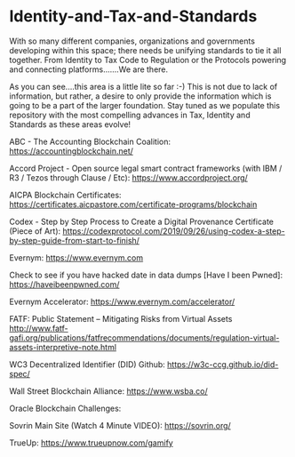 # Identity-and-Tax-and-Standards
With so many different companies, organizations and governments developing within this space; there needs be unifying standards to tie it all together.  From Identity to Tax Code to Regulation or the Protocols powering and connecting platforms.......We are there.

As you can see....this area is a little lite so far :-)  This is not due to lack of information, but rather, a desire to only provide the information which is going to be a part of the larger foundation.  Stay tuned as we populate this repository with the most compelling advances in Tax, Identity and Standards as these areas evolve!


ABC - The Accounting Blockchain Coalition:  https://accountingblockchain.net/

Accord Project - Open source legal smart contract frameworks (with IBM / R3 / Tezos through Clause / Etc):  https://www.accordproject.org/

AICPA Blockchain Certificates:  https://certificates.aicpastore.com/certificate-programs/blockchain

Codex - Step by Step Process to Create a Digital Provenance Certificate (Piece of Art):  https://codexprotocol.com/2019/09/26/using-codex-a-step-by-step-guide-from-start-to-finish/

Evernym:  https://www.evernym.com

Check to see if you have hacked date in data dumps [Have I been Pwned]:  https://haveibeenpwned.com/

Evernym Accelerator:  https://www.evernym.com/accelerator/

FATF: Public Statement – Mitigating Risks from Virtual Assets http://www.fatf-gafi.org/publications/fatfrecommendations/documents/regulation-virtual-assets-interpretive-note.html

WC3 Decentralized Identifier (DID) Github:  https://w3c-ccg.github.io/did-spec/

Wall Street Blockchain Alliance:  https://www.wsba.co/



Oracle Blockchain Challenges:  

Sovrin Main Site (Watch 4 Minute VIDEO):  https://sovrin.org/

TrueUp:  https://www.trueupnow.com/gamify

